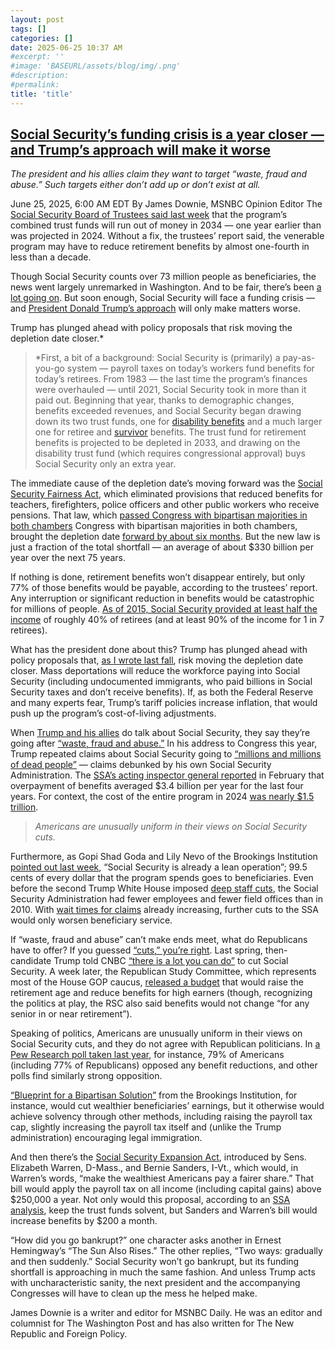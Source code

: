 ```yaml
---
layout: post
tags: []
categories: []
date: 2025-06-25 10:37 AM
#excerpt: ''
#image: 'BASEURL/assets/blog/img/.png'
#description:
#permalink:
title: 'title'
---
```



## [Social Security’s funding crisis is a year closer — and Trump’s approach will make it worse](https://www.msnbc.com/opinion/msnbc-opinion/social-security-funding-shortfall-trump-rcna214505)

*The president and his allies claim they want to target “waste, fraud and abuse.” Such targets either don’t add up or don’t exist at all.*

June 25, 2025, 6:00 AM EDT
By James Downie, MSNBC Opinion Editor
The [Social Security Board of Trustees said last week](https://www.cnbc.com/2025/06/18/social-security-administration-releases-new-trust-fund-depletion-dates.html) that the program’s combined trust funds will run out of money in 2034 — one year earlier than was projected in 2024. Without a fix, the trustees’ report said, the venerable program may have to reduce retirement benefits by almost one-fourth in less than a decade.

Though Social Security counts over 73 million people as beneficiaries, the news went largely unremarked in Washington. And to be fair, there’s been [a lot going on](https://www.msnbc.com/opinion/msnbc-opinion/iran-israel-ceasefire-qatar-trump-rcna214659). But soon enough, Social Security will face a funding crisis — and [President Donald Trump’s approach](https://www.msnbc.com/opinion/msnbc-opinion/trump-economic-policies-trumponomics-tariffs-project-47-rcna214474) will only make matters worse.

Trump has plunged ahead with policy proposals that risk moving the depletion date closer.*

> *First, a bit of a background: Social Security is (primarily) a pay-as-you-go system — payroll taxes on today’s workers fund benefits for today’s retirees. From 1983 — the last time the program’s finances were overhauled — until 2021, Social Security took in more than it paid out. Beginning that year, thanks to demographic changes, benefits exceeded revenues, and Social Security began drawing down its two trust funds, one for [disability benefits](https://www.ssa.gov/disability) and a much larger one for retiree and [survivor](https://www.ssa.gov/survivor/eligibility) benefits. The trust fund for retirement benefits is projected to be depleted in 2033, and drawing on the disability trust fund (which requires congressional approval) buys Social Security only an extra year.

The immediate cause of the depletion date’s moving forward was the [Social Security Fairness Act](https://www.nbcnews.com/business/consumer/social-security-fairness-act-brings-retirement-changes-explainer-rcna186465), which eliminated provisions that reduced benefits for teachers, firefighters, police officers and other public workers who receive pensions. That law, which [passed Congress with bipartisan majorities in both chambers](https://www.cnbc.com/2025/01/05/biden-signs-social-security-bill-to-increase-benefits-for-millions-of-public-workers.html) Congress with bipartisan majorities in both chambers, brought the depletion date [forward by about six months](https://www.cnbc.com/2025/01/13/new-social-security-benefit-legislation-points-to-need-for-broader-reform.html). But the new law is just a fraction of the total shortfall — an average of about \$330 billion per year over the next 75 years.

If nothing is done, retirement benefits won’t disappear entirely, but only 77% of those benefits would be payable, according to the trustees’ report. Any interruption or significant reduction in benefits would be catastrophic for millions of people. [As of 2015, Social Security provided at least half the income](https://www.ssa.gov/policy/docs/workingpapers/wp116.html) of roughly 40% of retirees (and at least 90% of the income for 1 in 7 retirees).

What has the president done about this? Trump has plunged ahead with policy proposals that, [as I wrote last fall](https://www.msnbc.com/opinion/msnbc-opinion/trump-harris-social-security-bankruptcy-retirement-taxes-rcna177268), risk moving the depletion date closer. Mass deportations will reduce the workforce paying into Social Security (including undocumented immigrants, who paid billions in Social Security taxes and don’t receive benefits). If, as both the Federal Reserve and many experts fear, Trump’s tariff policies increase inflation, that would push up the program’s cost-of-living adjustments.

When [Trump and his allies](https://www.msnbc.com/opinion/msnbc-opinion/trump-medicaid-cuts-social-security-medicare-musk-rcna193149) do talk about Social Security, they say they’re going after [“waste, fraud and abuse.”](https://www.politifact.com/article/2025/mar/12/elon-musk-social-security-fraud-how-waste-fraud/) In his address to Congress this year, Trump repeated claims about Social Security going to [“millions and millions of dead people”](https://www.msnbc.com/opinion/msnbc-opinion/trump-medicaid-cuts-social-security-medicare-musk-rcna193149) — claims debunked by his own Social Security Administration. The [SSA’s acting inspector general reported](https://oig.ssa.gov/assets/uploads/062405.pdf) in February that overpayment of benefits averaged \$3.4 billion per year for the last four years. For context, the cost of the entire program in 2024 [was nearly \$1.5 trillion](https://www.ssa.gov/OACT/STATS/table4a3.html).

> *Americans are unusually uniform in their views on Social Security cuts.*

Furthermore, as Gopi Shad Goda and Lily Nevo of the Brookings Institution [pointed out last week](https://www.brookings.edu/articles/the-real-issues-facing-the-social-security-program-arent-inefficiency-or-fraud/), “Social Security is already a lean operation”; 99.5 cents of every dollar that the program spends goes to beneficiaries. Even before the second Trump White House imposed [deep staff cuts](https://www.washingtonpost.com/politics/2025/04/04/social-security-layoffs-trump-musk/), the Social Security Administration had fewer employees and fewer field offices than in 2010. With [wait times for claims](https://www.usatoday.com/story/news/politics/2025/05/06/social-security-wait-times-longer/83385829007/) already increasing, further cuts to the SSA would only worsen beneficiary service.

If “waste, fraud and abuse” can’t make ends meet, what do Republicans have to offer? If you guessed [“cuts,” you’re right](https://finance.yahoo.com/news/major-cuts-social-security-back-154637458.html). Last spring, then-candidate Trump told CNBC [“there is a lot you can do”](https://www.huffpost.com/entry/rsc-budget-social-security-medicare_n_65fc4231e4b01d7420ad0bd2) to cut Social Security. A week later, the Republican Study Committee, which represents most of the House GOP caucus, [released a budget](https://www.nbcnews.com/politics/congress/republican-budget-raise-age-retirement-social-security-medicare-rcna144341) that would raise the retirement age and reduce benefits for high earners (though, recognizing the politics at play, the RSC also said benefits would not change “for any senior in or near retirement”).

Speaking of politics, Americans are unusually uniform in their views on Social Security cuts, and they do not agree with Republican politicians. In [a Pew Research poll taken last year](https://www.pewresearch.org/politics/2024/06/24/americans-views-of-government-aid-to-poor-role-in-health-care-and-social-security/#views-on-the-future-of-social-security), for instance, 79% of Americans (including 77% of Republicans) opposed any benefit reductions, and other polls find similarly strong opposition.

[“Blueprint for a Bipartisan Solution”](https://www.brookings.edu/articles/fixing-social-security-blueprint-for-a-bipartisan-solution/) from the Brookings Institution, for instance, would cut wealthier beneficiaries’ earnings, but it otherwise would achieve solvency through other methods, including raising the payroll tax cap, slightly increasing the payroll tax itself and (unlike the Trump administration) encouraging legal immigration.

And then there’s the [Social Security Expansion Act](https://www.congress.gov/bill/119th-congress/senate-bill/770/text), introduced by Sens. Elizabeth Warren, D-Mass., and Bernie Sanders, I-Vt., which would, in Warren’s words, “make the wealthiest Americans pay a fairer share.” That bill would apply the payroll tax on all income (including capital gains) above \$250,000 a year. Not only would this proposal, according to an [SSA analysis](https://www.sanders.senate.gov/wp-content/uploads/SandersDeFazioLetter-2022-0609.pdf), keep the trust funds solvent, but Sanders and Warren’s bill would increase benefits by \$200 a month.

“How did you go bankrupt?” one character asks another in Ernest Hemingway’s “The Sun Also Rises.” The other replies, “Two ways: gradually and then suddenly.” Social Security won’t go bankrupt, but its funding shortfall is approaching in much the same fashion. And unless Trump acts with uncharacteristic sanity, the next president and the accompanying Congresses will have to clean up the mess he helped make. 

James Downie is a writer and editor for MSNBC Daily. He was an editor and columnist for The Washington Post and has also written for The New Republic and Foreign Policy.
